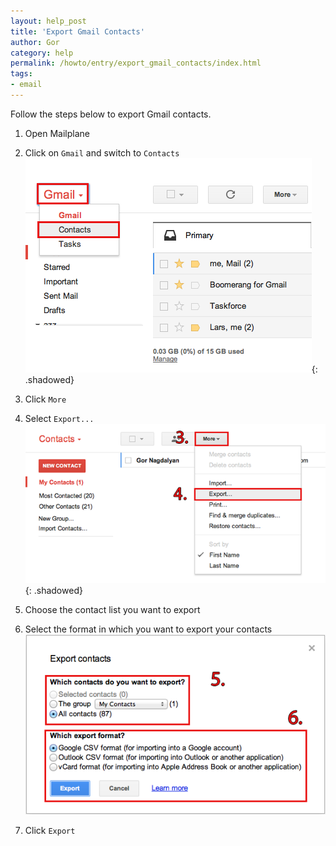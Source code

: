 ```yaml
---
layout: help_post
title: 'Export Gmail Contacts'
author: Gor
category: help
permalink: /howto/entry/export_gmail_contacts/index.html
tags:
- email
---
```


Follow the steps below to export Gmail contacts.

1. Open Mailplane

2. Click on `Gmail` and switch to `Contacts`<br/>
	![screen1](/assets/howto/2013-10-17-export_gmail_contacts/screen1.png){: .shadowed}

3. Click `More`

4. Select `Export...`<br/>
	![screen2](/assets/howto/2013-10-17-export_gmail_contacts/screen2.png){: .shadowed}

5. Choose the contact list you want to export

6. Select the format in which you want to export your contacts<br/>
	![screen3](/assets/howto/2013-10-17-export_gmail_contacts/screen3.png)

7. Click `Export`